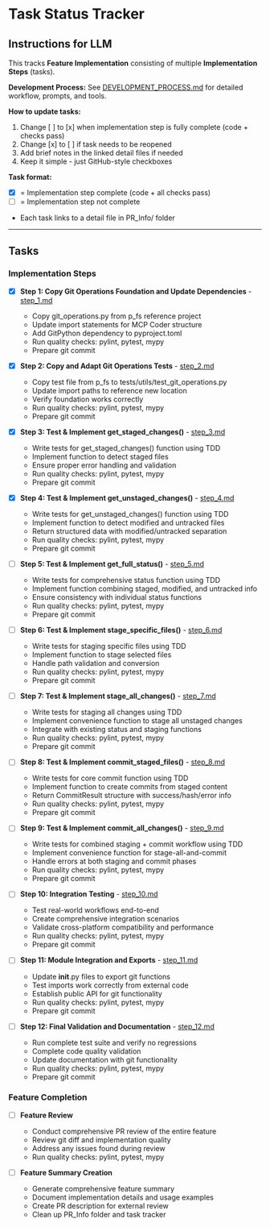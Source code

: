 # Task Status Tracker

## Instructions for LLM

This tracks **Feature Implementation** consisting of multiple **Implementation Steps** (tasks).

**Development Process:** See [DEVELOPMENT_PROCESS.md](./DEVELOPMENT_PROCESS.md) for detailed workflow, prompts, and tools.

**How to update tasks:**
1. Change [ ] to [x] when implementation step is fully complete (code + checks pass)
2. Change [x] to [ ] if task needs to be reopened
3. Add brief notes in the linked detail files if needed
4. Keep it simple - just GitHub-style checkboxes

**Task format:**
- [x] = Implementation step complete (code + all checks pass)
- [ ] = Implementation step not complete
- Each task links to a detail file in PR_Info/ folder

---

## Tasks

### Implementation Steps

- [x] **Step 1: Copy Git Operations Foundation and Update Dependencies** - [step_1.md](steps/step_1.md)
  - Copy git_operations.py from p_fs reference project
  - Update import statements for MCP Coder structure
  - Add GitPython dependency to pyproject.toml
  - Run quality checks: pylint, pytest, mypy
  - Prepare git commit

- [x] **Step 2: Copy and Adapt Git Operations Tests** - [step_2.md](steps/step_2.md)
  - Copy test file from p_fs to tests/utils/test_git_operations.py
  - Update import paths to reference new location
  - Verify foundation works correctly
  - Run quality checks: pylint, pytest, mypy
  - Prepare git commit

- [x] **Step 3: Test & Implement get_staged_changes()** - [step_3.md](steps/step_3.md)
  - Write tests for get_staged_changes() function using TDD
  - Implement function to detect staged files
  - Ensure proper error handling and validation
  - Run quality checks: pylint, pytest, mypy
  - Prepare git commit

- [x] **Step 4: Test & Implement get_unstaged_changes()** - [step_4.md](steps/step_4.md)
  - Write tests for get_unstaged_changes() function using TDD
  - Implement function to detect modified and untracked files
  - Return structured data with modified/untracked separation
  - Run quality checks: pylint, pytest, mypy
  - Prepare git commit

- [ ] **Step 5: Test & Implement get_full_status()** - [step_5.md](steps/step_5.md)
  - Write tests for comprehensive status function using TDD
  - Implement function combining staged, modified, and untracked info
  - Ensure consistency with individual status functions
  - Run quality checks: pylint, pytest, mypy
  - Prepare git commit

- [ ] **Step 6: Test & Implement stage_specific_files()** - [step_6.md](steps/step_6.md)
  - Write tests for staging specific files using TDD
  - Implement function to stage selected files
  - Handle path validation and conversion
  - Run quality checks: pylint, pytest, mypy
  - Prepare git commit

- [ ] **Step 7: Test & Implement stage_all_changes()** - [step_7.md](steps/step_7.md)
  - Write tests for staging all changes using TDD
  - Implement convenience function to stage all unstaged changes
  - Integrate with existing status and staging functions
  - Run quality checks: pylint, pytest, mypy
  - Prepare git commit

- [ ] **Step 8: Test & Implement commit_staged_files()** - [step_8.md](steps/step_8.md)
  - Write tests for core commit function using TDD
  - Implement function to create commits from staged content
  - Return CommitResult structure with success/hash/error info
  - Run quality checks: pylint, pytest, mypy
  - Prepare git commit

- [ ] **Step 9: Test & Implement commit_all_changes()** - [step_9.md](steps/step_9.md)
  - Write tests for combined staging + commit workflow using TDD
  - Implement convenience function for stage-all-and-commit
  - Handle errors at both staging and commit phases
  - Run quality checks: pylint, pytest, mypy
  - Prepare git commit

- [ ] **Step 10: Integration Testing** - [step_10.md](steps/step_10.md)
  - Test real-world workflows end-to-end
  - Create comprehensive integration scenarios
  - Validate cross-platform compatibility and performance
  - Run quality checks: pylint, pytest, mypy
  - Prepare git commit

- [ ] **Step 11: Module Integration and Exports** - [step_11.md](steps/step_11.md)
  - Update __init__.py files to export git functions
  - Test imports work correctly from external code
  - Establish public API for git functionality
  - Run quality checks: pylint, pytest, mypy
  - Prepare git commit

- [ ] **Step 12: Final Validation and Documentation** - [step_12.md](steps/step_12.md)
  - Run complete test suite and verify no regressions
  - Complete code quality validation
  - Update documentation with git functionality
  - Run quality checks: pylint, pytest, mypy
  - Prepare git commit

### Feature Completion

- [ ] **Feature Review**
  - Conduct comprehensive PR review of the entire feature
  - Review git diff and implementation quality
  - Address any issues found during review
  - Run quality checks: pylint, pytest, mypy

- [ ] **Feature Summary Creation**
  - Generate comprehensive feature summary
  - Document implementation details and usage examples
  - Create PR description for external review
  - Clean up PR_Info folder and task tracker


